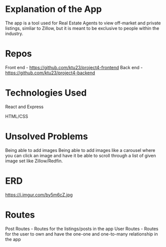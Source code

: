 # Explanation of the App

The app is a tool used for Real Estate Agents to view off-market and private listings, simliar to Zillow, but it is meant to be exclusive to people within the industry.

# Repos

Front end - https://github.com/ktu23/project4-frontend
Back end - https://github.com/ktu23/project4-backend

# Technologies Used

React and Express

HTML/CSS

# Unsolved Problems
Being able to add images
Being able to add images like a carousel where you can click an image and have it be able to scroll through a list of given image set like Zillow/Redfin.

# ERD

https://i.imgur.com/by5m6cZ.jpg

# Routes 
Post Routes - Routes for the listings/posts in the app
User Routes - Routes for the user to own and have the one-one and one-to-many relationship in the app

